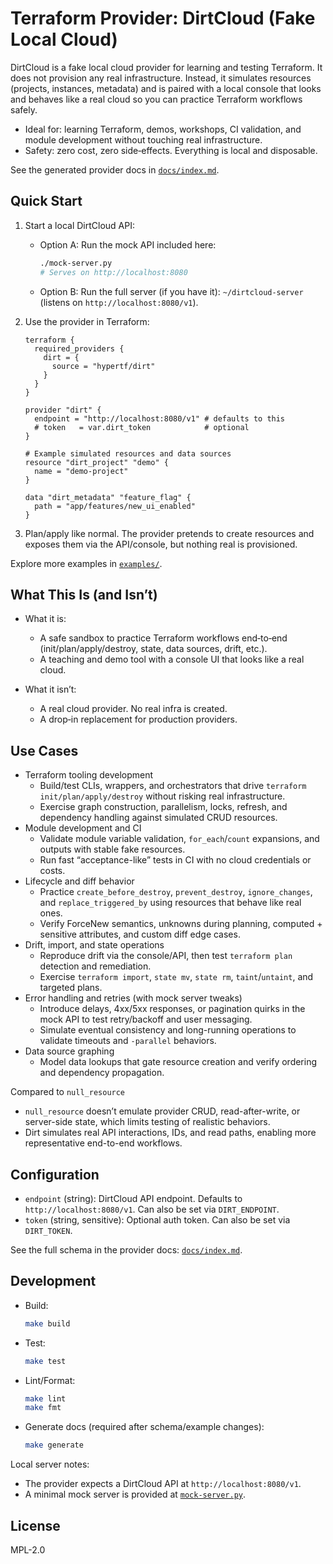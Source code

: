 # Terraform Provider: DirtCloud (Fake Local Cloud)

DirtCloud is a fake local cloud provider for learning and testing Terraform. It does not provision any real infrastructure. Instead, it simulates resources (projects, instances, metadata) and is paired with a local console that looks and behaves like a real cloud so you can practice Terraform workflows safely.

- Ideal for: learning Terraform, demos, workshops, CI validation, and module development without touching real infrastructure.
- Safety: zero cost, zero side‑effects. Everything is local and disposable.

See the generated provider docs in [`docs/index.md`](file:///Users/nicolas/terraform-provider-dirt/docs/index.md#L1-L40).

## Quick Start

1. Start a local DirtCloud API:
   - Option A: Run the mock API included here:
     ```bash
     ./mock-server.py
     # Serves on http://localhost:8080
     ```
   - Option B: Run the full server (if you have it): `~/dirtcloud-server` (listens on `http://localhost:8080/v1`).

2. Use the provider in Terraform:
   ```hcl
   terraform {
     required_providers {
       dirt = {
         source = "hypertf/dirt"
       }
     }
   }

   provider "dirt" {
     endpoint = "http://localhost:8080/v1" # defaults to this
     # token   = var.dirt_token            # optional
   }
   
   # Example simulated resources and data sources
   resource "dirt_project" "demo" {
     name = "demo-project"
   }

   data "dirt_metadata" "feature_flag" {
     path = "app/features/new_ui_enabled"
   }
   ```

3. Plan/apply like normal. The provider pretends to create resources and exposes them via the API/console, but nothing real is provisioned.

Explore more examples in [`examples/`](file:///Users/nicolas/terraform-provider-dirt/examples#L1).

## What This Is (and Isn’t)

- What it is:
  - A safe sandbox to practice Terraform workflows end‑to‑end (init/plan/apply/destroy, state, data sources, drift, etc.).
  - A teaching and demo tool with a console UI that looks like a real cloud.

- What it isn’t:
  - A real cloud provider. No real infra is created.
  - A drop‑in replacement for production providers.

## Use Cases

- Terraform tooling development
  - Build/test CLIs, wrappers, and orchestrators that drive `terraform init/plan/apply/destroy` without risking real infrastructure.
  - Exercise graph construction, parallelism, locks, refresh, and dependency handling against simulated CRUD resources.
- Module development and CI
  - Validate module variable validation, `for_each`/`count` expansions, and outputs with stable fake resources.
  - Run fast “acceptance-like” tests in CI with no cloud credentials or costs.
- Lifecycle and diff behavior
  - Practice `create_before_destroy`, `prevent_destroy`, `ignore_changes`, and `replace_triggered_by` using resources that behave like real ones.
  - Verify ForceNew semantics, unknowns during planning, computed + sensitive attributes, and custom diff edge cases.
- Drift, import, and state operations
  - Reproduce drift via the console/API, then test `terraform plan` detection and remediation.
  - Exercise `terraform import`, `state mv`, `state rm`, `taint`/`untaint`, and targeted plans.
- Error handling and retries (with mock server tweaks)
  - Introduce delays, 4xx/5xx responses, or pagination quirks in the mock API to test retry/backoff and user messaging.
  - Simulate eventual consistency and long-running operations to validate timeouts and `-parallel` behaviors.
- Data source graphing
  - Model data lookups that gate resource creation and verify ordering and dependency propagation.

Compared to `null_resource`
- `null_resource` doesn’t emulate provider CRUD, read-after-write, or server-side state, which limits testing of realistic behaviors.
- Dirt simulates real API interactions, IDs, and read paths, enabling more representative end-to-end workflows.

## Configuration

- `endpoint` (string): DirtCloud API endpoint. Defaults to `http://localhost:8080/v1`. Can also be set via `DIRT_ENDPOINT`.
- `token` (string, sensitive): Optional auth token. Can also be set via `DIRT_TOKEN`.

See the full schema in the provider docs: [`docs/index.md`](file:///Users/nicolas/terraform-provider-dirt/docs/index.md#L34-L40).

## Development

- Build:
  ```bash
  make build
  ```
- Test:
  ```bash
  make test
  ```
- Lint/Format:
  ```bash
  make lint
  make fmt
  ```
- Generate docs (required after schema/example changes):
  ```bash
  make generate
  ```

Local server notes:
- The provider expects a DirtCloud API at `http://localhost:8080/v1`.
- A minimal mock server is provided at [`mock-server.py`](file:///Users/nicolas/terraform-provider-dirt/mock-server.py#L1-L110).

## License

MPL-2.0

